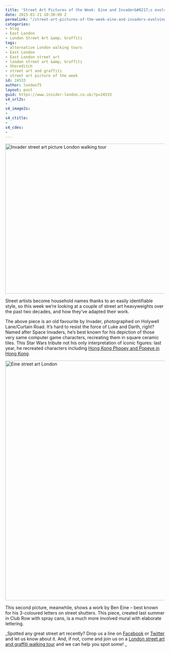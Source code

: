 ```yaml
---
title: 'Street Art Pictures of the Week: Eine and Invader&#8217;s evolving style'
date: 2015-01-21 10:30:09 Z
permalink: "/street-art-pictures-of-the-week-eine-and-invaders-evolving-style/"
categories:
- blog
- East London
- London Street Art &amp; Graffiti
tags:
- alternative London walking tours
- East London
- East London street art
- london street art &amp; Graffiti
- Shoreditch
- street art and graffiti
- street art picture of the week
id: 24533
author: london75
layout: post
guid: https://www.insider-london.co.uk/?p=24533
s4_url2s:
-
s4_image2s:
-
s4_ctitle:
-
s4_cdes:
-
---
```


<img class="aligncenter wp-image-24536 size-full" src="/wp-content/uploads/2015/01/27b_mini.jpg" alt="Invader street art picture London walking tour" width="560" height="475" />

Street artists become household names thanks to an easily identifiable style, so this week we&#8217;re looking at a couple of street art heavyweights over the past two decades, and how they&#8217;ve adapted their work.

The above piece is an old favourite by Invader, photographed on Holywell Lane/Curtain Road. It&#8217;s hard to resist the force of Luke and Darth, right? Named after Space Invaders, he&#8217;s best known for his depiction of those very same computer game characters, recreating them in square ceramic tiles. This Star Wars tribute not his only interpretation of iconic figures: last year, he recreated characters including <a href="http://www.streetartnews.net/2014/01/invader-invades-hong-kong-part-iv.html" target="_blank">Hong Kong Phooey and Popeye in Hong Kong</a>.

<img class="aligncenter wp-image-24535 size-full" src="/wp-content/uploads/2015/01/18_mini.jpg" alt="Eine street art London" width="569" height="759" />

This second picture, meanwhile, shows a work by Ben Eine &#8211; best known for his 3-coloured letters on street shutters. This piece, created last summer in Club Row with spray cans, is a much more involved mural with elaborate lettering.

_Spotted any great street art recently? Drop us a line on <a href="https://www.facebook.com/insiderlondon" target="_blank">Facebook</a> or <a href="https://twitter.com/insiderlondon" target="_blank">Twitter</a> and let us know about it. And, if not, come and join us on a <a href="https://www.insider-london.co.uk/london-graffiti-artists-walking-tours/" target="_blank">London street art and graffiti walking tour</a> and we can help you spot some! _
